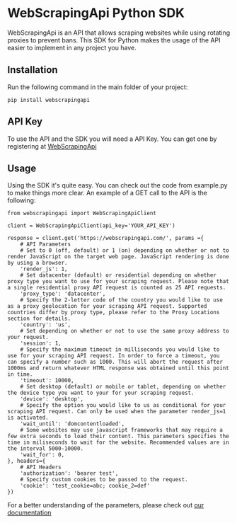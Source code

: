 # WebScrapingApi Python SDK

WebScrapingApi is an API that allows scraping websites while using rotating proxies to prevent bans. This SDK for Python makes the usage of the API easier to implement in any project you have.

## Installation

Run the following command in the main folder of your project:

```
pip install webscrapingapi
```

## API Key

To use the API and the SDK you will need a API Key. You can get one by registering at [WebScrapingApi](https://app.webscrapingapi.com/register)

## Usage

Using the SDK it's quite easy. You can check out the code from example.py to make things more clear.
An example of a GET call to the API is the following:

```
from webscrapingapi import WebScrapingApiClient

client = WebScrapingApiClient(api_key='YOUR_API_KEY')

response = client.get('https://webscrapingapi.com/', params ={
    # API Parameters
    # Set to 0 (off, default) or 1 (on) depending on whether or not to render JavaScript on the target web page. JavaScript rendering is done by using a browser.
    'render_js': 1,
    # Set datacenter (default) or residential depending on whether proxy type you want to use for your scraping request. Please note that a single residential proxy API request is counted as 25 API requests.
    'proxy_type': 'datacenter',
    # Specify the 2-letter code of the country you would like to use as a proxy geolocation for your scraping API request. Supported countries differ by proxy type, please refer to the Proxy Locations section for details.
    'country': 'us',
    # Set depending on whether or not to use the same proxy address to your request.
    'session': 1,
    # Specify the maximum timeout in milliseconds you would like to use for your scraping API request. In order to force a timeout, you can specify a number such as 1000. This will abort the request after 1000ms and return whatever HTML response was obtained until this point in time.
    'timeout': 10000,
    # Set desktop (default) or mobile or tablet, depending on whether the device type you want to your for your scraping request.
    'device': 'desktop',
    # Specify the option you would like to us as conditional for your scraping API request. Can only be used when the parameter render_js=1 is activated.
    'wait_until': 'domcontentloaded',
    # Some websites may use javascript frameworks that may require a few extra seconds to load their content. This parameters specifies the time in miliseconds to wait for the website. Recommended values are in the interval 5000-10000.
    'wait_for': 0,
}, headers={
    # API Headers
    'authorization': 'bearer test',
    # Specify custom cookies to be passed to the request.
    'cookie': 'test_cookie=abc; cookie_2=def'
})
```

For a better understanding of the parameters, please check out [our documentation](https://app.webscrapingapi.com/documentation/getting-started)



